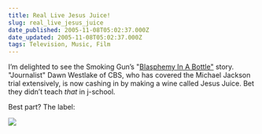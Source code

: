```yaml
---
title: Real Live Jesus Juice!
slug: real_live_jesus_juice
date_published: 2005-11-08T05:02:37.000Z
date_updated: 2005-11-08T05:02:37.000Z
tags: Television, Music, Film
---
```


I’m delighted to see the Smoking Gun’s "[Blasphemy In A Bottle"](http://www.thesmokinggun.com/archive/1107051jesusjuice1.html) story. "Journalist" Dawn Westlake of CBS, who has covered the Michael Jackson trial extensively, is now cashing in by making a wine called Jesus Juice. Bet they didn’t teach *that* in j-school.

Best part? The label:

![](http://www.thesmokinggun.com/graphics/art3/1107051jesusjuice1.jpg)
